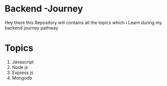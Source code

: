 # Backend -Journey

Hey there this Repository will contains all the topics which i Learn during my backend journey  pathway 

# Topics

1) Javascript
2) Node js
3) Express js
4) Mongodb
